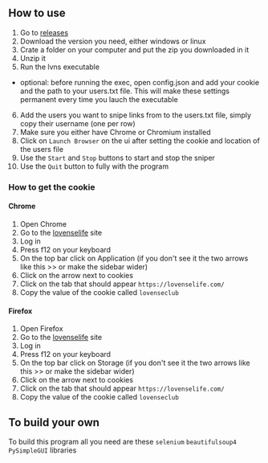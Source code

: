 ## How to use
1. Go to [releases](https://github.com/unassuming-alt/lovense-sniper/releases)
2. Download the version you need, either windows or linux
3. Crate a folder on your computer and put the zip you downloaded in it
4. Unzip it
5. Run the lvns executable
  - optional: before running the exec, open config.json and add your cookie and the path to your users.txt file. This will make these settings permanent every time you lauch the executable
6. Add the users you want to snipe links from to the users.txt file, simply copy their username (one per row)
7. Make sure you either have Chrome or Chromium installed
8. Click on `Launch Browser` on the ui after setting the cookie and location of the users file
9. Use the `Start` and `Stop` buttons to start and stop the sniper
10. Use the `Quit` button to fully with the program

### How to get the cookie
#### Chrome
1. Open Chrome
2. Go to the [lovenselife](https://lovenselife.com/) site
3. Log in
4. Press f12 on your keyboard
5. On the top bar click on Application (if you don't see it the two arrows like this >> or make the sidebar wider)
6. Click on the arrow next to cookies
7. Click on the tab that should appear `https://lovenselife.com/`
8. Copy the value of the cookie called `lovenseclub`

#### Firefox
1. Open Firefox
2. Go to the [lovenselife](https://lovenselife.com/) site
3. Log in
4. Press f12 on your keyboard
5. On the top bar click on Storage (if you don't see it the two arrows like this >> or make the sidebar wider)
6. Click on the arrow next to cookies
7. Click on the tab that should appear `https://lovenselife.com/`
8. Copy the value of the cookie called `lovenseclub`

## To build your own
To build this program all you need are these `selenium` `beautifulsoup4` `PySimpleGUI` libraries
